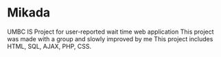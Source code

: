 # Mikada
UMBC IS Project for user-reported wait time web application
This project was made with a group and slowly improved by me 
This project includes HTML, SQL, AJAX, PHP, CSS.
